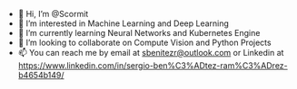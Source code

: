 - 👋 Hi, I’m @Scormit
- 👀 I’m interested in Machine Learning and Deep Learning
- 🌱 I’m currently learning Neural Networks and Kubernetes Engine
- 💞️ I’m looking to collaborate on Compute Vision and Python Projects
- 📫 You can reach me by email at sbenitezr@outlook.com or Linkedin at https://www.linkedin.com/in/sergio-ben%C3%ADtez-ram%C3%ADrez-b4654b149/

<!---
Scormit/Scormit is a ✨ special ✨ repository because its `README.md` (this file) appears on your GitHub profile.
You can click the Preview link to take a look at your changes.
--->
